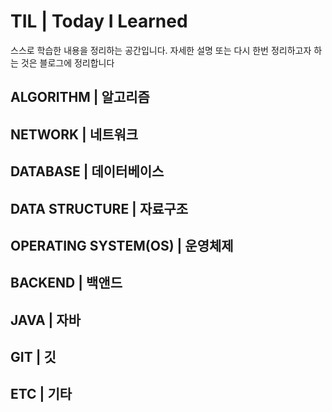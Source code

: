 # TIL | Today I Learned
스스로 학습한 내용을 정리하는 공간입니다.
자세한 설명 또는 다시 한번 정리하고자 하는 것은 블로그에 정리합니다


## ALGORITHM | 알고리즘





## NETWORK | 네트워크





## DATABASE | 데이터베이스





## DATA STRUCTURE | 자료구조





## OPERATING SYSTEM(OS) | 운영체제






## BACKEND | 백앤드





## JAVA | 자바





## GIT | 깃





## ETC | 기타

